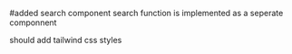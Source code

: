 #added search component
search function is implemented as a seperate componnent

should add tailwind css styles
